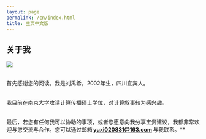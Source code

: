 ```yaml
---
layout: page
permalink: /cn/index.html
title: 主页中文版
---
```


## 关于我

<img src="https://Yuxia-liu.github.io/xia.JPG" class="floatpic">

<br>首先感谢您的阅读。我是刘禹希，2002年生，四川宜宾人。

<br>我目前在南京大学攻读计算传播硕士学位，对计算叙事较为感兴趣。

<br>最后，若您有任何我可以协助的事项，或者您愿意向我分享宝贵建议，我都非常欢迎与您交流与合作。您可以通过邮箱 **yuxi020831@163.com** 与我联系。**

